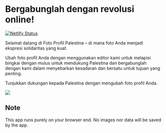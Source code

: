 # Bergabunglah dengan revolusi online!

[![Netlify Status](https://api.netlify.com/api/v1/badges/d8ada430-5791-4c53-8ac4-d266eb8ea21b/deploy-status)](https://app.netlify.com/sites/savegazza/deploys)

Selamat datang di Foto Profil Palestina – di mana foto Anda menjadi ekspresi solidaritas yang kuat.

Ubah foto profil Anda dengan menggunakan editor kami untuk melapisi bingkai dengan mulus untuk mendukung Palestina dan bergabunglah dengan kami dalam menyebarkan kesadaran dan bersatu untuk tujuan yang penting.

Tunjukkan dukungan kepada Palestina dengan mengubah foto profil Anda.

<img src="https://savegazza.netlify.app/img/og.png">

## Note

This app runs purely on your browser end. No images nor data will be saved by the app.
